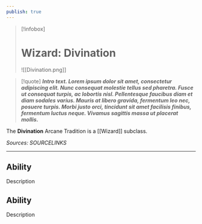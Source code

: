 ```yaml
---
publish: true
---
```

> [!infobox]
> # Wizard: Divination
> ![[Divination.png]]

> [!quote]
> **_Intro text. Lorem ipsum dolor sit amet, consectetur adipiscing elit. Nunc consequat molestie tellus sed pharetra. Fusce ut consequat turpis, ac lobortis nisl. Pellentesque faucibus diam et diam sodales varius. Mauris at libero gravida, fermentum leo nec, posuere turpis. Morbi justo orci, tincidunt sit amet facilisis finibus, fermentum luctus neque. Vivamus sagittis massa ut placerat mollis._**

The **Divination** Arcane Tradition is a [[Wizard]] subclass.

*Sources: SOURCELINKS*
***
## Ability
Description
## Ability
Description